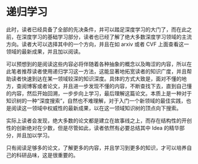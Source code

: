 # 递归学习

此时，读者已经具备了全部的先决条件，并可以踏足深度学习的大门了，而在此之前，在深度学习的基础学习部分，读者也已经了解了绝大多数深度学习领域的主流方向。读者大可以选择其中的一个方向，并且在如 arxiv 或者 CVF 上面查看这一领域的最新成果，并且加以阅读。

可以预想到的是阅读这些内容必将伴随着各种抽象的概念以及晦涩的内容，所以在此笔者推荐读者使用递归学习这一方法，这能显著地拓宽读者的知识广度，并且帮助读者快速到达在某一领域较深的知识深度。具体的方式大致是，面对不懂的地方，查阅博客或者论文，并且进一步发现不懂的内容，不断查找下去，直到自己懂的内容，然后开始回溯，一步步向上学习，最后理解这篇论文。本质上是一种对于知识树的一种“深度搜索”，自然也不难理解，对于入门一个新领域的最佳实践，也是阅读这一领域中权威性的最新成果，以在这一领域知识树的顶点向下搜索。

实际上读者会发现，绝大多数的论文都是建立在故事线之上，而存在结构性的开创性的创新绝对在少数，但是尽管如此，读者依然有必要总结其中 Idea 的精华部分，并且加以学习。

只有阅读足够多的论文，了解更多的内容，并且学习到更多的知识，才可以培养自己的科研品味，这是很重要的。